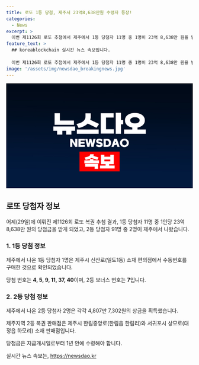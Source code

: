 ```yaml
---
title: 로또 1등 당첨, 제주서 23억8,638만원 수령자 등장!
categories:
  - News
excerpt: >
  이번 제1126회 로또 추첨에서 제주에서 1등 당첨자 11명 중 1명이 23억 8,638만 원을 받게 되었다. 또한 2등 당첨자 91명 중 2명이 제주에서 나왔으며, 당첨금은 4,807만 7,302원이다. 제주지역 2등 당첨 판매점은 한림중앙로와 상모로에 위치해 있다. 당첨금은 1년 안에 수령해야 한다.
feature_text: >
  ## koreablockchain 실시간 뉴스 속보입니다.

  이번 제1126회 로또 추첨에서 제주에서 1등 당첨자 11명 중 1명이 23억 8,638만 원을 받게 되었다. 또한 2등 당첨자 91명 중 2명이 제주에서 나왔으며, 당첨금은 4,807만 7,302원이다. 제주지역 2등 당첨 판매점은 한림중앙로와 상모로에 위치해 있다. 당첨금은 1년 안에 수령해야 한다.
image: '/assets/img/newsdao_breakingnews.jpg'
---
```


<p><img src="/assets/img/newsdao_breakingnews.jpg" alt="koreablockchain 속보" /></p>

<h2 data-ke-size="size26">로또 당첨자 정보</h2>

<p data-ke-size="size16">어제(29일)에 이뤄진 제1126회 로또 복권 추첨 결과, 1등 당첨자 11명 중 1인당 23억 8,638만 원의 당첨금을 받게 되었고, 2등 당첨자 91명 중 2명이 제주에서 나왔습니다.</p>

<h3>1. 1등 당첨 정보</h3>

<p data-ke-size="size16">제주에서 나온 1등 당첨자 1명은 제주시 신산로(일도1동) 소재 편의점에서 수동번호를 구매한 것으로 확인되었습니다.</p>

<p data-ke-size="size16">당첨 번호는 <b>4, 5, 9, 11, 37, 40</b>이며, 2등 보너스 번호는 <b>7</b>입니다.</p>

<h3>2. 2등 당첨 정보</h3>

<p data-ke-size="size16">제주에서 나온 2등 당첨자 2명은 각각 4,807만 7,302원의 상금을 획득했습니다.</p>

<p data-ke-size="size16">제주지역 2등 복권 판매점은 제주시 한림중앙로(한림읍 한림리)와 서귀포시 상모로(대정읍 하모리) 소재 판매점입니다.</p>

<p data-ke-size="size16">당첨금은 지급개시일로부터 1년 안에 수령해야 합니다.</p>
실시간 뉴스 속보는, <a href="https://newsdao.kr" rel="dofollow">https://newsdao.kr</a>


